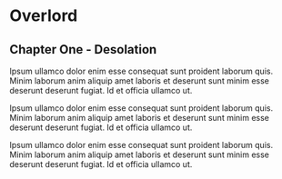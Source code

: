 # Overlord


## Chapter One - Desolation

Ipsum ullamco dolor enim esse consequat sunt proident laborum quis. Minim laborum anim aliquip amet laboris et deserunt sunt minim esse deserunt deserunt fugiat. Id et officia ullamco ut.

Ipsum ullamco dolor enim esse consequat sunt proident laborum quis. Minim laborum anim aliquip amet laboris et deserunt sunt minim esse deserunt deserunt fugiat. Id et officia ullamco ut.

Ipsum ullamco dolor enim esse consequat sunt proident laborum quis. Minim laborum anim aliquip amet laboris et deserunt sunt minim esse deserunt deserunt fugiat. Id et officia ullamco ut.